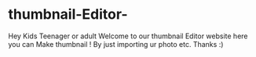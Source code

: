 # thumbnail-Editor-
Hey Kids Teenager or adult Welcome to our thumbnail Editor website here you can Make thumbnail ! By just importing ur photo etc. Thanks :)
